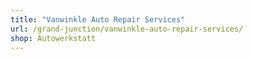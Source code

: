 ```yaml
---
title: "Vanwinkle Auto Repair Services"
url: /grand-junction/vanwinkle-auto-repair-services/
shop: Autowerkstatt
---
```

